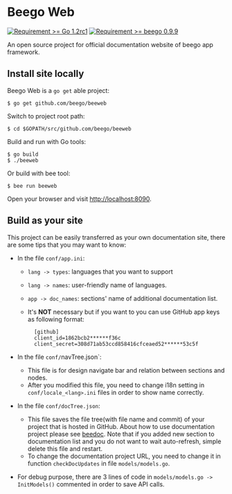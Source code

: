 # Beego Web

[![Requirement >= Go 1.2rc1](http://b.repl.ca/v1/Requirement-%3E%3D_Go%201.2rc1-blue.png)]() [![Requirement >= beego 0.9.9](http://b.repl.ca/v1/Requirement-%3E%3D_beego%200.9.9-blue.png)]()

An open source project for official documentation website of beego app framework.

## Install site locally

Beego Web is a `go get` able project:

	$ go get github.com/beego/beeweb

Switch to project root path:

	$ cd $GOPATH/src/github.com/beego/beeweb

Build and run with Go tools:

	$ go build
	$ ./beeweb

Or build with bee tool:

	$ bee run beeweb

Open your browser and visit [http://localhost:8090](http://localhost:8090).

## Build as your site

This project can be easily transferred as your own documentation site, there are some tips that you may want to know:

- In the file `conf/app.ini`:
	
	- `lang -> types`: languages that you want to support
	- `lang -> names`: user-friendly name of languages.
	- `app -> doc_names`: sections' name of additional documentation list.
	- It's **NOT** necessary but if you want to you can use GitHub app keys as following format:
		
			[github]
			client_id=1862bcb2******f36c
			client_secret=308d71ab53ccd858416cfceaed52******53c5f

- In the file `conf/`navTree.json`:

	- This file is for design navigate bar and relation between sections and nodes.
	- After you modified this file, you need to change i18n setting in `conf/locale_<lang>.ini` files in order to show name correctly.
- In the file `conf/docTree.json`:

	- This file saves the file tree(with file name and commit) of your project that is hosted in GitHub. About how to use documentation project please see [beedoc](http://github.com/beego/beedoc). Note that if you added new section to documentation list and you do not want to wait auto-refresh, simple delete this file and restart.
	- To change the documentation project URL, you need to change it in function `checkDocUpdates` in file `models/models.go`.
- For debug purpose, there are 3 lines of code in `models/models.go -> InitModels()` commented in order to save API calls.